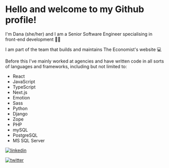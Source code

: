 # Hello and welcome to my Github profile!

I'm Dana (she/her) and I am a Senior Software Engineer specialising in front-end development :woman_technologist:

I am part of the team that builds and maintains The Economist's website :computer:

Before this I've mainly worked at agencies and have written code in all sorts of languages and frameworks, including but not limited to:

* React
* JavaScript
* TypeScript
* Next.js
* Emotion
* Sass
* Python
* Django
* Zope
* PHP
* mySQL
* PostgreSQL
* MS SQL Server

[![linkedin](https://img.shields.io/badge/LinkedIn-0A66C2?style=for-the-badge&logo=LinkedIn&logoColor=white)](https://www.linkedin.com/in/danaciocan/)

[![twitter](https://img.shields.io/badge/Twitter-1DA1F2?style=for-the-badge&logo=Twitter&logoColor=white)](https://twitter.com/danaiciocan/)

<!--
**dana-ciocan/dana-ciocan** is a ✨ _special_ ✨ repository because its `README.md` (this file) appears on your GitHub profile.

Here are some ideas to get you started:

- 🔭 I’m currently working on ...
- 🌱 I’m currently learning ...
- 👯 I’m looking to collaborate on ...
- 🤔 I’m looking for help with ...
- 💬 Ask me about ...
- 📫 How to reach me: ...
- 😄 Pronouns: ...
- ⚡ Fun fact: ...
-->
